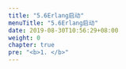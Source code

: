 ```yaml
---
title: "5.6Erlang启动"
menuTitle: "5.6Erlang启动"
date: 2019-08-30T10:56:29+08:00
weight: 0
chapter: true
pre: "<b>1. </b>"
---
```

